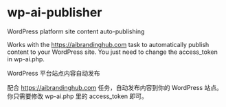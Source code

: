 # wp-ai-publisher
WordPress platform site content auto-publishing

Works with the https://aibrandinghub.com task to automatically publish content to your WordPress site. You just need to change the access_token in wp-ai.php.

WordPress 平台站点内容自动发布

配合 https://aibrandinghub.com 任务，自动发布内容到你的 WordPress 站点。你只需要修改 wp-ai.php 里的 access_token 即可。
